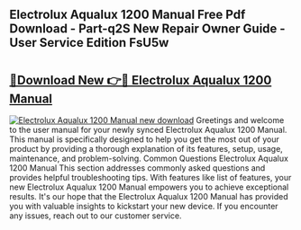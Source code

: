 ## Electrolux Aqualux 1200 Manual Free Pdf Download - Part-q2S New Repair Owner Guide - User Service Edition FsU5w

# <h2><a href="http://bc99542.oget.top/?id=Electrolux+Aqualux+1200+Manual">🔗Download New 👉🔴 Electrolux Aqualux 1200 Manual</a></h2>

[![Electrolux Aqualux 1200 Manual new download](https://i.imgur.com/5g1atiW.png)](http://bc99542.oget.top/?id=Electrolux+Aqualux+1200+Manual)
Greetings and welcome to the user manual for your newly synced Electrolux Aqualux 1200 Manual. This manual is specifically designed to help you get the most out of your product by providing a thorough explanation of its features, setup, usage, maintenance, and problem-solving. Common Questions Electrolux Aqualux 1200 Manual This section addresses commonly asked questions and provides helpful troubleshooting tips. With features like list of features, your new Electrolux Aqualux 1200 Manual empowers you to achieve exceptional results. It's our hope that the Electrolux Aqualux 1200 Manual has provided you with valuable insights to kickstart your new device. If you encounter any issues, reach out to our customer service.
